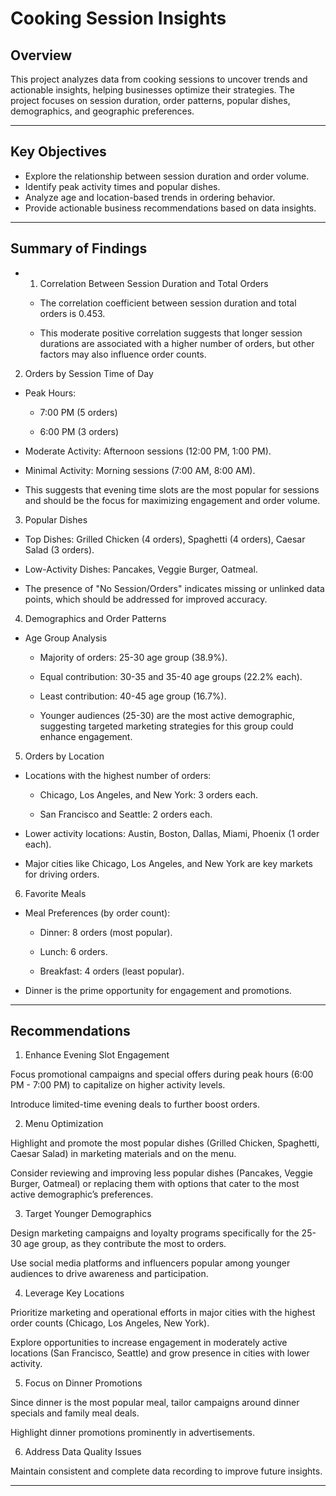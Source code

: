 # Cooking Session Insights

## Overview
This project analyzes data from cooking sessions to uncover trends and actionable insights, helping businesses optimize their strategies. The project focuses on session duration, order patterns, popular dishes, demographics, and geographic preferences.

---

## Key Objectives
- Explore the relationship between session duration and order volume.
- Identify peak activity times and popular dishes.
- Analyze age and location-based trends in ordering behavior.
- Provide actionable business recommendations based on data insights.

---
## Summary of Findings

- 1. Correlation Between Session Duration and Total Orders

  - The correlation coefficient between session duration and total orders is 0.453.

  - This moderate positive correlation suggests that longer session durations are associated with a higher number of orders, but other factors may also influence order counts.

2. Orders by Session Time of Day

  - Peak Hours:

    - 7:00 PM (5 orders)

    - 6:00 PM (3 orders)

  - Moderate Activity: Afternoon sessions (12:00 PM, 1:00 PM).

  - Minimal Activity: Morning sessions (7:00 AM, 8:00 AM).

  - This suggests that evening time slots are the most popular for sessions and should be the focus for maximizing engagement and order volume.

3. Popular Dishes

  - Top Dishes: Grilled Chicken (4 orders), Spaghetti (4 orders), Caesar Salad (3 orders).

  - Low-Activity Dishes: Pancakes, Veggie Burger, Oatmeal.

  - The presence of "No Session/Orders" indicates missing or unlinked data points, which should be addressed for improved accuracy.

4. Demographics and Order Patterns

  - Age Group Analysis

    - Majority of orders: 25-30 age group (38.9%).

    - Equal contribution: 30-35 and 35-40 age groups (22.2% each).

    - Least contribution: 40-45 age group (16.7%).

    - Younger audiences (25-30) are the most active demographic, suggesting targeted marketing strategies for this group could enhance engagement.

5. Orders by Location

  - Locations with the highest number of orders:

    - Chicago, Los Angeles, and New York: 3 orders each.

    - San Francisco and Seattle: 2 orders each.

  - Lower activity locations: Austin, Boston, Dallas, Miami, Phoenix (1 order each).

  - Major cities like Chicago, Los Angeles, and New York are key markets for driving orders.

6. Favorite Meals

  - Meal Preferences (by order count):

    - Dinner: 8 orders (most popular).

    - Lunch: 6 orders.

    - Breakfast: 4 orders (least popular).

  - Dinner is the prime opportunity for engagement and promotions.

--- 

## Recommendations

1. Enhance Evening Slot Engagement

Focus promotional campaigns and special offers during peak hours (6:00 PM - 7:00 PM) to capitalize on higher activity levels.

Introduce limited-time evening deals to further boost orders.

2. Menu Optimization

Highlight and promote the most popular dishes (Grilled Chicken, Spaghetti, Caesar Salad) in marketing materials and on the menu.

Consider reviewing and improving less popular dishes (Pancakes, Veggie Burger, Oatmeal) or replacing them with options that cater to the most active demographic’s preferences.

3. Target Younger Demographics

Design marketing campaigns and loyalty programs specifically for the 25-30 age group, as they contribute the most to orders.

Use social media platforms and influencers popular among younger audiences to drive awareness and participation.

4. Leverage Key Locations

Prioritize marketing and operational efforts in major cities with the highest order counts (Chicago, Los Angeles, New York).

Explore opportunities to increase engagement in moderately active locations (San Francisco, Seattle) and grow presence in cities with lower activity.

5. Focus on Dinner Promotions

Since dinner is the most popular meal, tailor campaigns around dinner specials and family meal deals.

Highlight dinner promotions prominently in advertisements.

6. Address Data Quality Issues

Maintain consistent and complete data recording to improve future insights.

---
